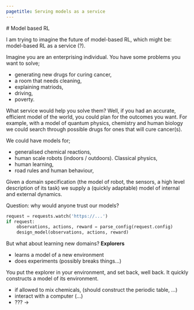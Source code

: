 ```yaml
---
pagetitle: Serving models as a service
---
```


<div>
# Model based RL

I am trying to imagine the future of model-based RL, which might be: model-based RL as a service (?).

Imagine you are an enterprising individual. You have some problems you want to solve;

- generating new drugs for curing cancer,
- a room that needs cleaning,
- explaining matriods,
- driving,
- poverty.

What service would help you solve them? Well, if you had an accurate, efficient model of the world, you could plan for the outcomes you want. For example, with a model of quantum physics, chemistry and human biology we could search through possible drugs for ones that will cure cancer(s).

We could have models for;
- generalised chemical reactions,
- human scale robots (indoors / outdoors). Classical physics,
- human learning,
- road rules and human behaviour,

Given a domain specification (the model of robot, the sensors, a high level description of its task)
we supply a (quickly adaptable) model of internal and external dynamics.

Question: why would anyone trust our models?

```python
request = requests.watch('https://...')
if request:
    observations, actions, reward = parse_config(request.config)
    design_model(observations, actions, reward)
```

But what about learning new domains? __Explorers__

- learns a model of a new environment
- does experiments (possibly breaks things...)

You put the explorer in your environment, and set back, well back. It quickly constructs a model of its environment.

- if allowed to mix chemicals, (should construct the periodic table, ...)
- interact with a computer (...)
- ??? ->

</div>
